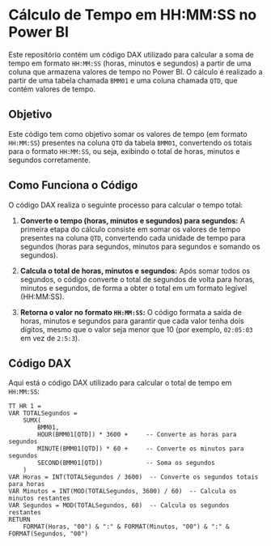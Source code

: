 # Cálculo de Tempo em HH:MM:SS no Power BI

Este repositório contém um código DAX utilizado para calcular a soma de tempo em formato `HH:MM:SS` (horas, minutos e segundos) a partir de uma coluna que armazena valores de tempo no Power BI. O cálculo é realizado a partir de uma tabela chamada `BMM01` e uma coluna chamada `QTD`, que contém valores de tempo.

## Objetivo

Este código tem como objetivo somar os valores de tempo (em formato `HH:MM:SS`) presentes na coluna `QTD` da tabela `BMM01`, convertendo os totais para o formato `HH:MM:SS`, ou seja, exibindo o total de horas, minutos e segundos corretamente.

## Como Funciona o Código

O código DAX realiza o seguinte processo para calcular o tempo total:

1. **Converte o tempo (horas, minutos e segundos) para segundos:** A primeira etapa do cálculo consiste em somar os valores de tempo presentes na coluna `QTD`, convertendo cada unidade de tempo para segundos (horas para segundos, minutos para segundos e somando os segundos).

2. **Calcula o total de horas, minutos e segundos:** Após somar todos os segundos, o código converte o total de segundos de volta para horas, minutos e segundos, de forma a obter o total em um formato legível (HH:MM:SS).

3. **Retorna o valor no formato `HH:MM:SS`:** O código formata a saída de horas, minutos e segundos para garantir que cada valor tenha dois dígitos, mesmo que o valor seja menor que 10 (por exemplo, `02:05:03` em vez de `2:5:3`).

## Código DAX

Aqui está o código DAX utilizado para calcular o total de tempo em `HH:MM:SS`:

```DAX
TT HR 1 =  
VAR TOTALSegundos = 
    SUMX(
        BMM01, 
        HOUR(BMM01[QTD]) * 3600 +     -- Converte as horas para segundos
        MINUTE(BMM01[QTD]) * 60 +     -- Converte os minutos para segundos
        SECOND(BMM01[QTD])            -- Soma os segundos
    )
VAR Horas = INT(TOTALSegundos / 3600)  -- Converte os segundos totais para horas
VAR Minutos = INT(MOD(TOTALSegundos, 3600) / 60)  -- Calcula os minutos restantes
VAR Segundos = MOD(TOTALSegundos, 60)  -- Calcula os segundos restantes
RETURN 
    FORMAT(Horas, "00") & ":" & FORMAT(Minutos, "00") & ":" & FORMAT(Segundos, "00")

